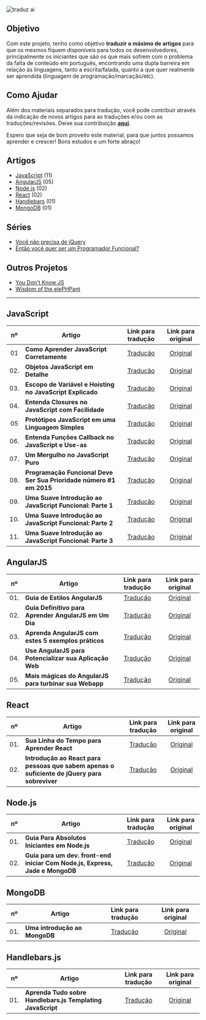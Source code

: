 ![traduz ai](img/traduz-ai.png)

## Objetivo

Com este projeto, tenho como objetivo **traduzir o máximo de artigos** para que os mesmos fiquem disponíveis para todos os desenvolvedores, principalmente os iniciantes que são os que mais sofrem com o problema da falta de conteúdo em português, encontrando uma dupla barreira em relação às linguagens, tanto a escrita/falada, quanto a que quer realmente ser aprendida (linguagem de programação/marcação/etc).

## Como Ajudar

Além dos materiais separados para tradução, você pode contribuir através da indicação de novos artigos para as traduções e/ou com as traduções/revisões. Deixe sua contribuição **[aqui](https://github.com/ericdouglas/traduz-ai/issues)**.

Espero que seja de bom proveito este material, para que juntos possamos aprender e crescer! Bons estudos e um forte abraço!


## Artigos

* [JavaScript](#javascript) (11)
* [AngularJS](#angularjs) (05)
* [Node.js](#nodejs) (02)
* [React](#react) (02)
* [Handlebars](#handlebarsjs) (01)
* [MongoDB](#mongodb) (01)

## Séries

* [Você não precisa de jQuery](series/voce-nao-precisa-de-jquery)
* [Então você quer ser um Programador Funcional?](series/entao-voce-quer-ser-um-programador-funcional)

## Outros Projetos

 * [You Don't Know JS](https://github.com/cezaraugusto/You-Dont-Know-JS)
 * [Wisdom of the elePHPant](https://github.com/reginaldojunior/wisdom-of-the-elephant)

---

## JavaScript

|nº|Artigo|Link para tradução|Link para original|
|:---:|---|:---:|:---:|
|01|**Como Aprender JavaScript Corretamente**|[Tradução](javascript/001-como-aprender-js-corretamente.md#como-aprender-javascript-corretamente--javascriptis-sexy)|[Original](http://javascriptissexy.com/how-to-learn-javascript-properly/)|
|02.|**Objetos JavaScript em Detalhe**|[Tradução](javascript/002-objetos-js-em-detalhe.md#objetos-javascript-em-detalhe)|[Original](http://javascriptissexy.com/javascript-objects-in-detail/)|
|03.|**Escopo de Variável e Hoisting no JavaScript Explicado**|[Tradução](javascript/003-escopo-de-variavel-js-e-hoisting-explicado.md#escopo-de-vari%C3%A1vel-javascript-e-hoisting-explicado)|[Original](http://javascriptissexy.com/javascript-variable-scope-and-hoisting-explained/)|
|04.|**Entenda Closures no JavaScript com Facilidade**|[Tradução](javascript/004-entenda-closures-no-javaScript-com-facilidade.md#entenda-closures-no-javascript-com-facilidade)|[Original](http://javascriptissexy.com/understand-javascript-closures-with-ease/)|
|05|**Protótipos JavaScript em uma Linguagem Simples**|[Tradução](javascript/005-prototipos-javascript-em-uma-linguagem-simples.md#prot%C3%B3tipos-javascript-em-uma-linguagem-simples)|[Original](http://javascriptissexy.com/javascript-prototype-in-plain-detailed-language/)|
|06.|**Entenda Funções Callback no JavaScript e Use-as**|[Tradução](javascript/006-entenda-callbacks-js.md)|[Original](http://javascriptissexy.com/understand-javascript-callback-functions-and-use-them/)|
|07.|**Um Mergulho no JavaScript Puro**|[Tradução](javascript/007-um-mergulho-no-javascript-puro.md)|[Original](http://blog.adtile.me/2014/01/16/a-dive-into-plain-javascript/)|
|08.|**Programação Funcional Deve Ser Sua Prioridade número #1 em 2015**|[Tradução](javascript/008-programacao-funcional-prioridade-2015.md)|[Original](https://medium.com/@jugoncalves/functional-programming-should-be-your-1-priority-for-2015-47dd4641d6b9)|
|09.|**Uma Suave Introdução ao JavaScript Funcional: Parte 1**|[Tradução](javascript/009-uma-suave-introducao-ao-javascript-parte-1.md)|[Original](http://jrsinclair.com/articles/2016/gentle-introduction-to-functional-javascript-intro/)|
|10.|**Uma Suave Introdução ao JavaScript Funcional: Parte 2**|[Tradução](javascript/010-uma-suave-introducao-ao-javascript-parte-2.md)|[Original](http://jrsinclair.com/articles/2016/gentle-introduction-to-functional-javascript-arrays/)|
|11.|**Uma Suave Introdução ao JavaScript Funcional: Parte 3**|[Tradução](javascript/011-uma-suave-introducao-ao-javascript-parte-3.md)|[Original](http://jrsinclair.com/articles/2016/gentle-introduction-to-functional-javascript-functions/)|

## AngularJS

|nº|Artigo|Link para tradução|Link para original|
|:---:|---|:---:|:---:|
|01.|**Guia de Estilos AngularJS**|[Tradução](https://github.com/ericdouglas/angularjs-style-guide/blob/master/README-pt-br.md)|[Original](https://github.com/mgechev/angularjs-style-guide)|
|02.|**Guia Definitivo para Aprender AngularJS em Um Dia**|[Tradução](angularjs/001-guia-definitivo-para-aprender-angularjs.md)|[Original](http://toddmotto.com/ultimate-guide-to-learning-angular-js-in-one-day/)|
|03.|**Aprenda AngularJS com estes 5 exemplos práticos**|[Tradução](angularjs/002-aprenda-angularjs-com-5-exemplos.md)|[Original](http://tutorialzine.com/2013/08/learn-angularjs-5-examples/)| 
|04.|**Use AngularJS para Potencializar sua Aplicação Web**|[Tradução](angularjs/003-use-angularjs-para-potencializar-sua-webapp.md#use-angularjs-para-potencializar-suas-aplica%C3%A7%C3%B5es-web)|[Original](http://www.yearofmoo.com/2012/08/use-angularjs-to-power-your-web-application.html)|
|05.|**Mais mágicas do AngularJS para turbinar sua Webapp**|[Tradução](angularjs/004-mais-magicas-angularjs-para-turbinar-sua-webapp.md#mais-m%C3%A1gicas-do-angularjs-para-turbinar-sua-webapp)|[Original](http://www.yearofmoo.com/2012/10/more-angularjs-magic-to-supercharge-your-webapp.html)|

## React

|nº|Artigo|Link para tradução|Link para original|
|:---:|---|:---:|:---:|
|01.|**Sua Linha do Tempo para Aprender React**|[Tradução](react/01-sua-linha-do-tempo-para-aprender-react.md)|[Original](https://daveceddia.com/timeline-for-learning-react/)|
|02.|**Introdução ao React para pessoas que sabem apenas o suficiente de jQuery para sobreviver**|[Tradução](react/02-introducao-ao-react-para-pessoas-que-sabem-apenas-jquery.md)|[Original](http://reactfordesigners.com/labs/reactjs-introduction-for-people-who-know-just-enough-jquery-to-get-by/)|

## Node.js

|nº|Artigo|Link para tradução|Link para original|
|:---:|---|:---:|:---:|
|01.|**Guia Para Absolutos Iniciantes em Node.js**|[Tradução](nodejs/001-guia-para-iniciantes-absolutos-em-nodejs.md)|[Original](http://blog.modulus.io/absolute-beginners-guide-to-nodejs)|
|02.|**Guia para um dev. front-end iniciar Com Node.js, Express, Jade e MongoDB**|[Tradução](nodejs/002-simples-guia-nodejs-jade-express-mongodb.md)|[Original](http://cwbuecheler.com/web/tutorials/2013/node-express-mongo/)|

## MongoDB

|nº|Artigo|Link para tradução|Link para original|
|:---:|---|:---:|:---:|
|01.|**Uma introdução ao MongoDB**|[Tradução](MongoDB/001-uma-introdução-ao-mongodb.md)|[Original](https://scotch.io/tutorials/an-introduction-to-mongodb)|


## Handlebars.js

|nº|Artigo|Link para tradução|Link para original|
|:---:|---|:---:|:---:|
|01.|**Aprenda Tudo sobre Handlebars.js Templating JavaScript**|[Tradução](handlebars/001-aprenda-tudo-sobre-handlebars.md#aprenda-tudo-sobre-handlebarsjs-templating-javascript)|[Original](http://javascriptissexy.com/handlebars-js-tutorial-learn-everything-about-handlebars-js-javascript-templating/)|
